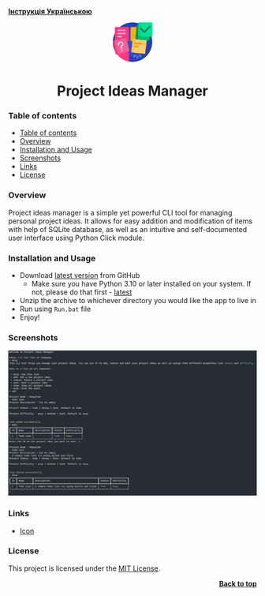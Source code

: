 [**Інструкція Українською**](./docs/README_UA.md)

<a name="readme-top"></a>

<div align="center">
  <a href="https://github.com/seesmof/">
    <img src="./public/logo.png" alt="Logo" height="80">
  </a>

<h1 align="center">Project Ideas Manager</h1>
</div>

### Table of contents

- [Table of contents](#table-of-contents)
- [Overview](#overview)
- [Installation and Usage](#installation-and-usage)
- [Screenshots](#screenshots)
- [Links](#links)
- [License](#license)

### Overview

Project ideas manager is a simple yet powerful CLI tool for managing personal project ideas. It allows for easy addition and modification of items with help of SQLite database, as well as an intuitive and self-documented user interface using Python Click module.

### Installation and Usage

- Download [latest version](https://github.com/seesmof/project-ideas-manager-cli/archive/refs/tags/v1.0.0.zip) from GitHub
  - Make sure you have Python 3.10 or later installed on your system. If not, please do that first - [latest](https://www.python.org/downloads/)
- Unzip the archive to whichever directory you would like the app to live in
- Run using `Run.bat` file
- Enjoy!

### Screenshots

![App](./public/app.png)

### Links

- [Icon](https://www.flaticon.com/)

### License

This project is licensed under the [MIT License](./LICENSE).

<p align="right"><a href="#readme-top"><strong>Back to top</strong></a></p>
